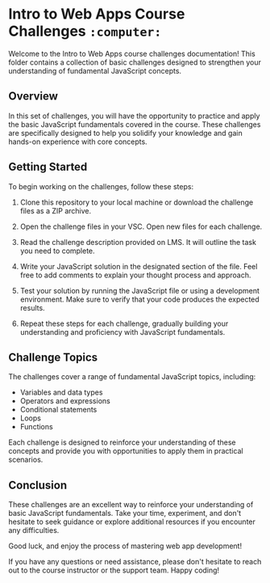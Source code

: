 # Intro to Web Apps Course Challenges `:computer:`

Welcome to the Intro to Web Apps course challenges documentation! This folder contains a collection of basic challenges designed to strengthen your understanding of fundamental JavaScript concepts.

## Overview

In this set of challenges, you will have the opportunity to practice and apply the basic JavaScript fundamentals covered in the course. These challenges are specifically designed to help you solidify your knowledge and gain hands-on experience with core concepts.

## Getting Started

To begin working on the challenges, follow these steps:

1. Clone this repository to your local machine or download the challenge files as a ZIP archive.

2. Open the challenge files in your VSC. Open new files for each challenge.

3. Read the challenge description provided on LMS. It will outline the task you need to complete.

4. Write your JavaScript solution in the designated section of the file. Feel free to add comments to explain your thought process and approach.

5. Test your solution by running the JavaScript file or using a development environment. Make sure to verify that your code produces the expected results.

6. Repeat these steps for each challenge, gradually building your understanding and proficiency with JavaScript fundamentals.

## Challenge Topics

The challenges cover a range of fundamental JavaScript topics, including:

- Variables and data types
- Operators and expressions
- Conditional statements
- Loops
- Functions

Each challenge is designed to reinforce your understanding of these concepts and provide you with opportunities to apply them in practical scenarios.

## Conclusion

These challenges are an excellent way to reinforce your understanding of basic JavaScript fundamentals. Take your time, experiment, and don't hesitate to seek guidance or explore additional resources if you encounter any difficulties.

Good luck, and enjoy the process of mastering web app development!

If you have any questions or need assistance, please don't hesitate to reach out to the course instructor or the support team. Happy coding!